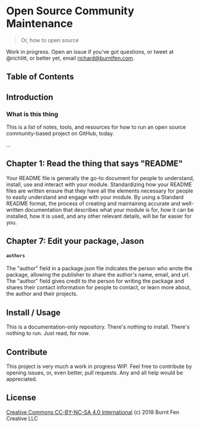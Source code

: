 # Open Source Community Maintenance

> Or, how to open source

Work in progress. Open an issue if you've got questions, or tweet at @richlitt, or better yet, email richard@burntfen.com.

## Table of Contents

## Introduction

### What is this thing

This is a list of notes, tools, and resources for how to run an open source community-based project on GitHub, today.

...

## Chapter 1: Read the thing that says "README"

Your README file is generally the go-to document for people to understand, install, use and interact with your module. Standardizing how your README files are written ensure that they have all the elements necessary for people to easily understand and engage with your module. By using a Standard README format, the process of creating and maintaining accurate and well-written documentation that describes what your module is for, how it can be installed, how it is used, and any other relevant details, will be far easier for you.

## Chapter 7: Edit your package, Jason

#### `authors`

The "author" field in a package.json file indicates the person who wrote the package, allowing the publisher to share the author's name, email, and url. The "author" field gives credit to the person for writing the package and shares their contact information for people to contact, or learn more about, the author and their projects.

## Install / Usage

This is a documentation-only repository. There's nothing to install. There's nothing to run. Just read, for now.

## Contribute

This project is very much a work in progress WIP. Feel free to contribute by opening issues, or, even better, pull requests. Any and all help would be appreciated.

## License

[Creative Commons CC-BY-NC-SA 4.0 International](https://creativecommons.org/licenses/by-nc-sa/4.0/legalcode) (c) 2018 Burnt Fen Creative LLC
